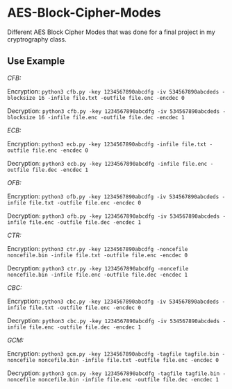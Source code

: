 # AES-Block-Cipher-Modes

Different AES Block Cipher Modes that was done for a final project in my cryptrography class.

## Use Example

_CFB:_

Encryption: `python3 cfb.py -key 1234567890abcdfg -iv 534567890abcdeds -blocksize 16 -infile file.txt -outfile file.enc -encdec 0`

Decryption: `python3 cfb.py -key 1234567890abcdfg -iv 534567890abcdeds -blocksize 16 -infile file.enc -outfile file.dec -encdec 1`

_ECB:_

Encryption: `python3 ecb.py -key 1234567890abcdfg -infile file.txt -outfile file.enc -encdec 0`

Decryption: `python3 ecb.py -key 1234567890abcdfg -infile file.enc -outfile file.dec -encdec 1`

_OFB:_

Encryption: `python3 ofb.py -key 1234567890abcdfg -iv 534567890abcdeds -infile file.txt -outfile file.enc -encdec 0`

Decryption: `python3 ofb.py -key 1234567890abcdfg -iv 534567890abcdeds -infile file.enc -outfile file.dec -encdec 1`

_CTR:_

Encryption: `python3 ctr.py -key 1234567890abcdfg -noncefile noncefile.bin -infile file.txt -outfile file.enc -encdec 0`

Decryption: `python3 ctr.py -key 1234567890abcdfg -noncefile noncefile.bin -infile file.enc -outfile file.dec -encdec 1`

_CBC:_

Encryption: `python3 cbc.py -key 1234567890abcdfg -iv 534567890abcdeds -infile file.txt -outfile file.enc -encdec 0`

Decryption: `python3 cbc.py -key 1234567890abcdfg -iv 534567890abcdeds -infile file.enc -outfile file.dec -encdec 1`

_GCM:_

Encryption: `python3 gcm.py -key 1234567890abcdfg -tagfile tagfile.bin -noncefile noncefile.bin -infile file.txt -outfile file.enc -encdec 0`

Decryption: `python3 gcm.py -key 1234567890abcdfg -tagfile tagfile.bin -noncefile noncefile.bin -infile file.enc -outfile file.dec -encdec 1`
